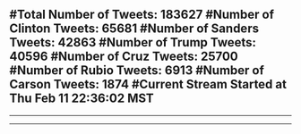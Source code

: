 #Total Number of Tweets: 183627 
#Number of Clinton Tweets: 65681
#Number of Sanders Tweets: 42863
#Number of Trump Tweets: 40596
#Number of Cruz Tweets: 25700
#Number of Rubio Tweets: 6913
#Number of Carson Tweets: 1874
#Current Stream Started at Thu Feb 11 22:36:02 MST
---
---
---
